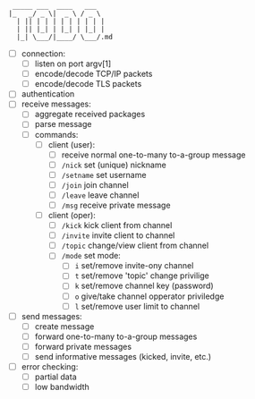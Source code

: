 ```
 _____ ___  ____   ___
|_   _/ _ \|  _ \ / _ \
  | || | | | | | | | | |
  | || |_| | |_| | |_| |
  |_| \___/|____/ \___/.md
```
- [ ] connection:
  - [ ] listen on port argv[1]
  - [ ] encode/decode TCP/IP packets
  - [ ] encode/decode TLS packets
- [ ] authentication
- [ ] receive messages:
  - [ ] aggregate received packages
  - [ ] parse message
  - [ ] commands:
    - [ ] client (user):
      - [ ] receive normal one-to-many to-a-group message
      - [ ] `/nick` set (unique) nickname
      - [ ] `/setname` set username
      - [ ] `/join` join channel
      - [ ] `/leave` leave channel
      - [ ] `/msg` receive private message
    - [ ] client (oper):
      - [ ] `/kick` kick client from channel
      - [ ] `/invite` invite client to channel
      - [ ] `/topic` change/view client from channel
      - [ ] `/mode` set mode:
        - [ ] `i` set/remove invite-ony channel
        - [ ] `t` set/remove 'topic' change privilige
        - [ ] `k` set/remove channel key (password)
        - [ ] `o` give/take channel opperator priviledge
        - [ ] `l` set/remove user limit to channel
- [ ] send messages:
  - [ ] create message
  - [ ] forward one-to-many to-a-group messages
  - [ ] forward private messages
  - [ ] send informative messages (kicked, invite, etc.)
- [ ] error checking:
  - [ ] partial data
  - [ ] low bandwidth

